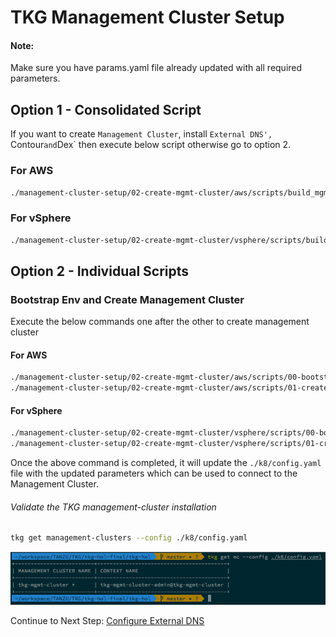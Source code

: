 # TKG Management Cluster Setup

#### Note:
Make sure you have params.yaml file already updated with all required parameters.

## Option 1 - Consolidated Script

If you want to create `Management Cluster`, install `External DNS', `Contour` and `Dex` then execute below script otherwise go to option 2.

### For AWS
```bash
./management-cluster-setup/02-create-mgmt-cluster/aws/scripts/build_mgmt.sh
```

### For vSphere
```bash
./management-cluster-setup/02-create-mgmt-cluster/vsphere/scripts/build_mgmt.sh
```

## Option 2 - Individual Scripts

### Bootstrap Env and Create Management Cluster

Execute the below commands one after the other to create management cluster

#### For AWS
```bash
./management-cluster-setup/02-create-mgmt-cluster/aws/scripts/00-bootstrap-aws.sh
./management-cluster-setup/02-create-mgmt-cluster/aws/scripts/01-create-mgmt-cluster.sh
```

#### For vSphere
```bash
./management-cluster-setup/02-create-mgmt-cluster/vsphere/scripts/00-bootstrap-vsphere.sh
./management-cluster-setup/02-create-mgmt-cluster/vsphere/scripts/01-create-mgmt-cluster.sh
```

Once the above command is completed, it will update the `./k8/config.yaml` file with the updated parameters which can be used to connect to the Management Cluster.

###### Validate the TKG management-cluster installation
```bash
tkg get management-clusters --config ./k8/config.yaml
```

![mgmt-cls-1](../../img/mgmt-cls-1.png)


Continue to Next Step: [Configure External DNS](02_install_external_dns.md)
